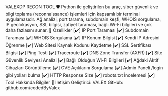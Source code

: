 VALEXDP RECON TOOL 🛡️ Python ile geliştirilen bu araç, siber güvenlik ve bilgi toplama (reconnaissance) işlemleri için kapsamlı bir terminal uygulamasıdır. Ağ analizi, port tarama, subdomain keşfi, WHOIS sorgulama, IP geolokasyon, SSL bilgisi, zafiyet taraması, bağlı Wi-Fi bilgileri ve çok daha fazlasını sunar.  🚀 Özellikler [✔️] IP Port Taraması  [✔️] Subdomain Taraması  [✔️] WHOIS Sorgulama  [✔️] IP Konum Bilgisi  [✔️] Kendi IP Adresini Öğrenme  [✔️] Web Sitesi Kaynak Kodunu Kaydetme  [✔️] SSL Sertifikası Bilgisi  [✔️] Ping Testi  [✔️] Traceroute  [✔️] DNS Zone Transfer (AXFR)  [✔️] Site Güvenlik Seviyesi Analizi  [✔️] Bağlı Olduğun Wi-Fi Bilgileri  [✔️] Ağdaki Aktif Cihazları Görüntüleme  [✔️] CVE Açıklarını Sorgulama  [✔️] Admin Paneli /login gibi yolları bulma  [✔️] HTTP Response Size  [✔️] robots.txt İncelemesi  [✔️] Tool Hakkında Bilgiler 📧 İletişim Geliştirici: VALEX GitHub: github.com/codedByValex
